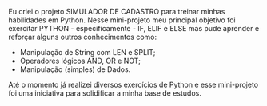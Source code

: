 

Eu criei o projeto SIMULADOR DE CADASTRO  para treinar minhas habilidades em Python.
Nesse mini-projeto meu principal objetivo foi exercitar PYTHON - especificamente - IF, ELIF e ELSE mas pude aprender e reforçar alguns outros conhecimentos como:
- Manipulação de String com LEN e SPLIT;
- Operadores lógicos AND, OR e NOT;
- Manipulação (simples) de Dados.


Até o momento já realizei diversos exercícios de Python e esse mini-projeto foi uma iniciativa para solidificar a minha base de estudos.
